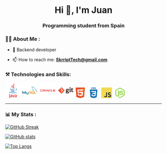 <div id="header" align="center">
    <h1 align="center">Hi 👋, I'm Juan</h1>
    <h3 align="center">Programming student from Spain</h3>
</div>

### 👨‍💻 About Me :

- 📝 Backend developer

- 📫 How to reach me: **SkrriptTech@gmail.com**

<div align="left">
    <h3>⚒️ Technologies and Skills:</h3>
    <div>
        <img src="https://github.com/devicons/devicon/blob/master/icons/java/java-original-wordmark.svg" title="Java" **alt="Java" width="50" height="50"/>
        <img src="https://github.com/devicons/devicon/blob/master/icons/mysql/mysql-original-wordmark.svg" title="MySQL"  alt="MySQL" width="50" height="50"/>&nbsp;
        <img src="https://github.com/devicons/devicon/blob/master/icons/oracle/oracle-original.svg" title="OracleSQL"  alt="OracleSQL" width="50" height="50"/>&nbsp;
        <img src="https://github.com/devicons/devicon/blob/master/icons/git/git-original-wordmark.svg" title="Git" **alt="Git" width="50" height="50"/>
        <img src="https://github.com/devicons/devicon/blob/master/icons/html5/html5-original.svg" title="HTML5" alt="HTML" width="35" height="35"/>&nbsp;
        <img src="https://github.com/devicons/devicon/blob/master/icons/css3/css3-plain-wordmark.svg"  title="CSS3" alt="CSS" width="35" height="35"/>&nbsp;
        <img src="https://github.com/devicons/devicon/blob/master/icons/javascript/javascript-original.svg" title="JavaScript" alt="JavaScript" width="35" height="35"/>&nbsp;
        <img src="https://github.com/devicons/devicon/blob/master/icons/nodejs/nodejs-original.svg" title="NodeJS" alt="NodeJS" width="35" height="35"/>&nbsp;
      </div>
</div>

---

### 📊 My Stats :

[![GitHub Streak](http://github-readme-streak-stats.herokuapp.com?user=JuanSKr&theme=tokyonight)](https://github.com/JuanSKr)

[![GitHub stats](https://github-readme-stats.vercel.app/api?username=JuanSKr&show_icons=true&theme=tokyonight)](https://github.com/JuanSKr)

[![Top Langs](https://github-readme-stats.vercel.app/api/top-langs/?username=JuanSKr&theme=tokyonight)](https://github.com/JuanSKr)
